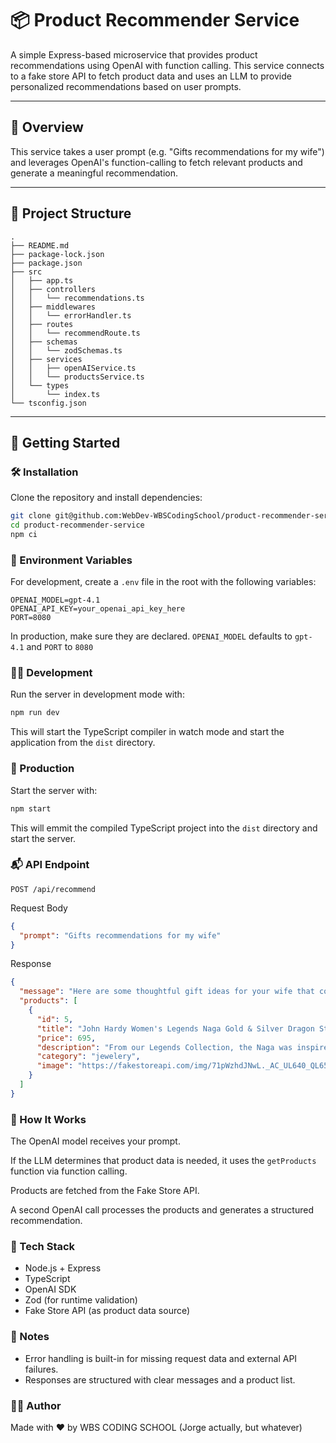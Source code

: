 # 📦 Product Recommender Service

A simple Express-based microservice that provides product recommendations using OpenAI with function calling. This service connects to a fake store API to fetch product data and uses an LLM to provide personalized recommendations based on user prompts.

---

## 🧠 Overview

This service takes a user prompt (e.g. "Gifts recommendations for my wife") and leverages OpenAI's function-calling to fetch relevant products and generate a meaningful recommendation.

---

## 📁 Project Structure

```
.
├── README.md
├── package-lock.json
├── package.json
├── src
│   ├── app.ts
│   ├── controllers
│   │   └── recommendations.ts
│   ├── middlewares
│   │   └── errorHandler.ts
│   ├── routes
│   │   └── recommendRoute.ts
│   ├── schemas
│   │   └── zodSchemas.ts
│   ├── services
│   │   ├── openAIService.ts
│   │   └── productsService.ts
│   └── types
│       └── index.ts
└── tsconfig.json
```

---

## 🚀 Getting Started

### 🛠️ Installation

Clone the repository and install dependencies:

```bash
git clone git@github.com:WebDev-WBSCodingSchool/product-recommender-service.git
cd product-recommender-service
npm ci
```

### 🔐 Environment Variables

For development, create a `.env` file in the root with the following variables:

```
OPENAI_MODEL=gpt-4.1
OPENAI_API_KEY=your_openai_api_key_here
PORT=8080
```

In production, make sure they are declared. `OPENAI_MODEL` defaults to `gpt-4.1` and `PORT` to `8080`

### 👨‍💻 Development

Run the server in development mode with:

```bash
npm run dev
```

This will start the TypeScript compiler in watch mode and start the application from the `dist` directory.

### 🏁 Production

Start the server with:

```bash
npm start
```

This will emmit the compiled TypeScript project into the `dist` directory and start the server.

### 📬 API Endpoint

`POST /api/recommend`

Request Body

```json
{
  "prompt": "Gifts recommendations for my wife"
}
```

Response

```json
{
  "message": "Here are some thoughtful gift ideas for your wife that could make her feel special and appreciated. Each of these items offers something unique, whether it's about elegance, utility, or comfort.",
  "products": [
    {
      "id": 5,
      "title": "John Hardy Women's Legends Naga Gold & Silver Dragon Station Chain Bracelet",
      "price": 695,
      "description": "From our Legends Collection, the Naga was inspired by the mythical water dragon that protects the ocean's pearl. Wear facing inward to be bestowed with love and abundance, or outward for protection.",
      "category": "jewelery",
      "image": "https://fakestoreapi.com/img/71pWzhdJNwL._AC_UL640_QL65_ML3_.jpg"
    }
  ]
}
```

### 🧪 How It Works

The OpenAI model receives your prompt.

If the LLM determines that product data is needed, it uses the `getProducts` function via function calling.

Products are fetched from the Fake Store API.

A second OpenAI call processes the products and generates a structured recommendation.

### 🧰 Tech Stack

- Node.js + Express
- TypeScript
- OpenAI SDK
- Zod (for runtime validation)
- Fake Store API (as product data source)

### 📎 Notes

- Error handling is built-in for missing request data and external API failures.
- Responses are structured with clear messages and a product list.

### 🧑‍💻 Author

Made with ❤️ by WBS CODING SCHOOL (Jorge actually, but whatever)
